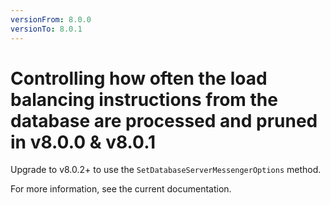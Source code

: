 ```yaml
---
versionFrom: 8.0.0
versionTo: 8.0.1
---
```


# Controlling how often the load balancing instructions from the database are processed and pruned in v8.0.0 & v8.0.1

Upgrade to v8.0.2+ to use the `SetDatabaseServerMessengerOptions` method.

For more information, see the current documentation.
